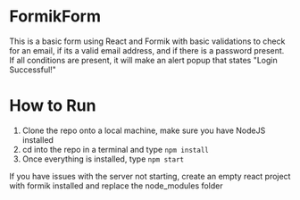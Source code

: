 # FormikForm
This is a basic form using React and Formik with basic validations to check for an email, if its a valid email address, and if there is a password present. If all conditions are present, it will make an alert popup that states "Login Successful!"

# How to Run
1. Clone the repo onto a local machine, make sure you have NodeJS installed
2. cd into the repo in a terminal and type `npm install`
3. Once everything is installed, type `npm start`

If you have issues with the server not starting, create an empty react project with formik installed and replace the node_modules folder
